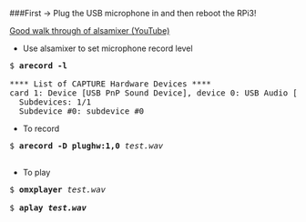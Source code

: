 ###First -> Plug the USB microphone in and then reboot the RPi3!

[Good walk through of alsamixer (YouTube)](http://asliceofraspberrypi.blogspot.com/2013/02/adding-audio-input-device.html)

- Use alsamixer to set microphone record level  

<pre>
$ <b>arecord -l</b>

**** List of CAPTURE Hardware Devices ****
card 1: Device [USB PnP Sound Device], device 0: USB Audio [USB Audio]
  Subdevices: 1/1
  Subdevice #0: subdevice #0
</pre>


- To record

<pre>
$ <b>arecord -D plughw:1,0</b> <em>test.wav</em>

</pre>

- To play

<pre>
$ <b>omxplayer</b> <em>test.wav</em>  

$ <b>aplay <em>test.wav</em>
</pre>
